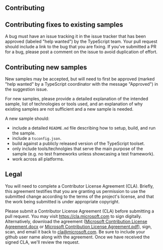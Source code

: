 ## Contributing

## Contributing fixes to existing samples

A bug must have an issue tracking it in the issue tracker that has been approved (labeled "help wanted") by the TypeScript team.
Your pull request should include a link to the bug that you are fixing.
If you've submitted a PR for a bug, please post a comment on the issue to avoid duplication of effort.

## Contributing new samples

New samples may be accepted, but will need to first be approved (marked "help wanted" by a TypeScript coordinator with the message "Approved") in the suggestion issue. 

For new samples, please provide a detailed explanation of the intended sample, list of technologies or tools used, and an explanation of why existing samples are not sufficient and a new sample is needed.

A new sample should:

* include a detailed `README.md` file describing how to setup, build, and run the sample.
* include a `tsconfig.json`.
* build against a publicly released version of the TypeScript toolset.
* only include tools/technolgies that serve the main purpose of the sample (e.g. no test frameworks unless showcasing a test framework).
* work across all platforms.

## Legal

You will need to complete a Contributor License Agreement (CLA).
Briefly, this agreement testifies that you are granting us permission to use the submitted change according to the terms of the project's license, and that the work being submitted is under appropriate copyright.

Please submit a Contributor License Agreement (CLA) before submitting a pull request.
You may visit https://cla.microsoft.com to sign digitally.
Alternatively, download the agreement ([Microsoft Contribution License Agreement.docx](https://www.codeplex.com/Download?ProjectName=typescript&DownloadId=822190) or [Microsoft Contribution License Agreement.pdf](https://www.codeplex.com/Download?ProjectName=typescript&DownloadId=921298)), sign, scan, and email it back to <cla@microsoft.com>.
Be sure to include your github user name along with the agreement.
Once we have received the signed CLA, we'll review the request. 
